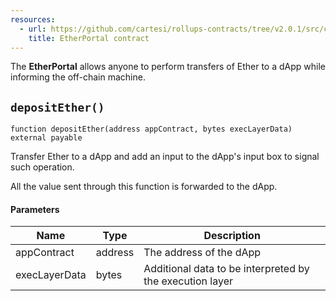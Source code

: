 ```yaml
---
resources:
  - url: https://github.com/cartesi/rollups-contracts/tree/v2.0.1/src/contracts/portals/EtherPortal.sol
    title: EtherPortal contract
---
```


The **EtherPortal** allows anyone to perform transfers of
Ether to a dApp while informing the off-chain machine.

## `depositEther()`

```solidity
function depositEther(address appContract, bytes execLayerData) external payable
```

Transfer Ether to a dApp and add an input to
the dApp's input box to signal such operation.

All the value sent through this function is forwarded to the dApp.

#### Parameters
| Name          | Type    | Description                                              |
| ------------- | ------- | -------------------------------------------------------- |
| appContract   | address | The address of the dApp                                  |
| execLayerData | bytes   | Additional data to be interpreted by the execution layer |
